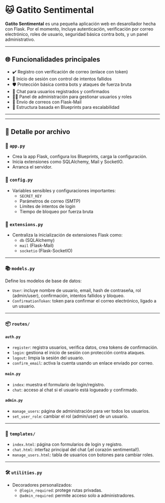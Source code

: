 # 🐱 Gatito Sentimental

**Gatito Sentimental** es una pequeña aplicación web en desarollador hecha con Flask. Por el momento,  Incluye autenticación, verificación por correo electrónico, roles de usuario, seguridad básica contra bots, y un panel administrativo. 


---

## 🌐 Funcionalidades principales

- ✔️ Registro con verificación de correo (enlace con token)
- 🔐 Inicio de sesión con control de intentos fallidos
- 🛡️ Protección básica contra bots y ataques de fuerza bruta
- 💬 Chat para usuarios registrados y confirmados
- 🧑‍💼 Panel de administración para gestionar usuarios y roles
- 💌 Envío de correos con Flask-Mail
- 🧠 Estructura basada en Blueprints para escalabilidad

---
---

## 📂 Detalle por archivo

### 🔹 `app.py`
- Crea la app Flask, configura los Blueprints, carga la configuración.
- Inicia extensiones como SQLAlchemy, Mail y SocketIO.
- Arranca el servidor.

### 🔹 `config.py`
- Variables sensibles y configuraciones importantes:
  - `SECRET_KEY`
  - Parámetros de correo (SMTP)
  - Límites de intentos de login
  - Tiempo de bloqueo por fuerza bruta

### 🔹 `extensions.py`
- Centraliza la inicialización de extensiones Flask como:
  - `db` (SQLAlchemy)
  - `mail` (Flask-Mail)
  - `socketio` (Flask-SocketIO)

---

### 📚 `models.py`

Define los modelos de base de datos:

- `User`: incluye nombre de usuario, email, hash de contraseña, rol (admin/user), confirmación, intentos fallidos y bloqueo.
- `ConfirmationToken`: token para confirmar el correo electrónico, ligado a un usuario.

---

### 📦 `routes/`

#### `auth.py`
- `register`: registra usuarios, verifica datos, crea tokens de confirmación.
- `login`: gestiona el inicio de sesión con protección contra ataques.
- `logout`: limpia la sesión del usuario.
- `confirm_email`: activa la cuenta usando un enlace enviado por correo.

#### `main.py`
- `index`: muestra el formulario de login/registro.
- `chat`: acceso al chat si el usuario está logueado y confirmado.

#### `admin.py`
- `manage_users`: página de administración para ver todos los usuarios.
- `set_user_role`: cambiar el rol (admin/user) de un usuario.

---

### 🎨 `templates/`

- `index.html`: página con formularios de login y registro.
- `chat.html`: interfaz principal del chat (¡el corazón sentimental!).
- `manage_users.html`: tabla de usuarios con botones para cambiar roles.

---

### 🛠️ `utilities.py`

- Decoradores personalizados:
  - `@login_required`: protege rutas privadas.
  - `@admin_required`: permite acceso solo a administradores.
